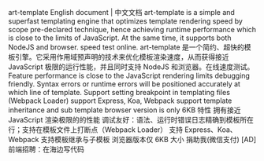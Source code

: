 art-template English document | 中文文档 art-template is a simple and superfast templating engine that optimizes template rendering speed by scope pre-declared technique, hence achieving runtime performance which is close to the limits of JavaScript. At the same time, it supports both NodeJS and browser. speed test online. art-template 是一个简约、超快的模板引擎。它采用作用域预声明的技术来优化模板渲染速度，从而获得接近 JavaScript 极限的运行性能，并且同时支持 NodeJS 和浏览器。在线速度测试。 Feature performance is close to the JavaScript rendering limits debugging friendly. Syntax errors or runtime errors will be positioned accurately at which line of template. Support setting breakpoint in templating files (Webpack Loader) support Express, Koa, Webpack support template inheritance and sub template browser version is only 6KB 特性 拥有接近 JavaScript 渲染极限的的性能 调试友好：语法、运行时错误日志精确到模板所在行；支持在模板文件上打断点（Webpack Loader） 支持 Express、Koa、Webpack 支持模板继承与子模板 浏览器版本仅 6KB 大小 捐助我(微信支付) [AD] 前端招聘：在海边写代码